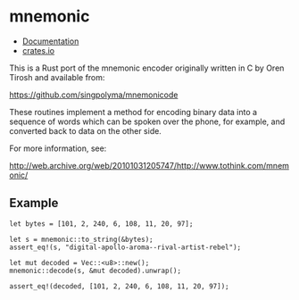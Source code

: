 # mnemonic

* [Documentation](https://docs.rs/mnemonic)
* [crates.io](https://crates.io/crates/mnemonic)

This is a Rust port of the mnemonic encoder originally written in C by Oren
Tirosh and available from:

https://github.com/singpolyma/mnemonicode

These routines implement a method for encoding binary data into a sequence
of words which can be spoken over the phone, for example, and converted
back to data on the other side.

For more information, see:

http://web.archive.org/web/20101031205747/http://www.tothink.com/mnemonic/

## Example

```
let bytes = [101, 2, 240, 6, 108, 11, 20, 97];

let s = mnemonic::to_string(&bytes);
assert_eq!(s, "digital-apollo-aroma--rival-artist-rebel");

let mut decoded = Vec::<u8>::new();
mnemonic::decode(s, &mut decoded).unwrap();

assert_eq!(decoded, [101, 2, 240, 6, 108, 11, 20, 97]);
```
